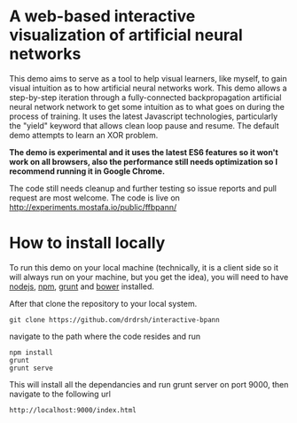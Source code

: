 # A web-based interactive visualization of artificial neural networks

This demo aims to serve as a tool to help visual learners, like myself, to gain visual intuition as to how artificial neural networks work. This demo allows a step-by-step iteration through a fully-connected backpropagation artificial neural network network to get some intuition as to what goes on during the process of training. It uses the latest Javascript technologies, particularly the "yield" keyword that allows clean loop pause and resume. The default demo attempts to learn an XOR problem.

**The demo is experimental and it uses the latest ES6 features so it won't work on all browsers, also the performance still needs optimization so I recommend running it in Google Chrome.**

The code still needs cleanup and further testing so issue reports and pull request are most welcome. The code is live on http://experiments.mostafa.io/public/ffbpann/

# How to install locally

To run this demo on your local machine (technically, it is a client side so it will always run on your machine, but you get the idea), you will need to have [nodejs](https://nodejs.org/en/), [npm](https://www.npmjs.com/), [grunt](http://gruntjs.com) and [bower](http://bower.io/) installed.

After that clone the repository to your local system.

    git clone https://github.com/drdrsh/interactive-bpann

navigate to the path where the code resides and run

    npm install
    grunt
    grunt serve

This will install all the dependancies and run grunt server on port 9000, then navigate to the following url 

    http://localhost:9000/index.html
    
